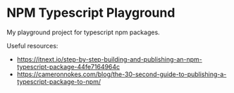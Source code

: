 # NPM Typescript Playground

My playground project for typescript npm packages.

Useful resources:
- https://itnext.io/step-by-step-building-and-publishing-an-npm-typescript-package-44fe7164964c
- https://cameronnokes.com/blog/the-30-second-guide-to-publishing-a-typescript-package-to-npm/
